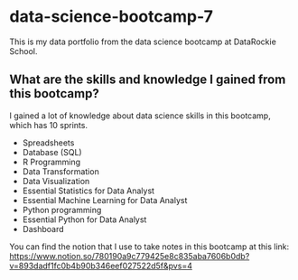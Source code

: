 # data-science-bootcamp-7
This is my data portfolio from the data science bootcamp at DataRockie School.

## What are the skills and knowledge I gained from this bootcamp?

I gained a lot of knowledge about data science skills in this bootcamp, which has 10 sprints.

- Spreadsheets
- Database (SQL)
- R Programming
- Data Transformation
- Data Visualization
- Essential Statistics for Data Analyst
- Essential Machine Learning for Data Analyst
- Python programming
- Essential Python for Data Analyst
- Dashboard

You can find the notion that I use to take notes in this bootcamp at this link:
https://www.notion.so/780190a9c779425e8c835aba7606b0db?v=893dadf1fc0b4b90b346eef027522d5f&pvs=4
